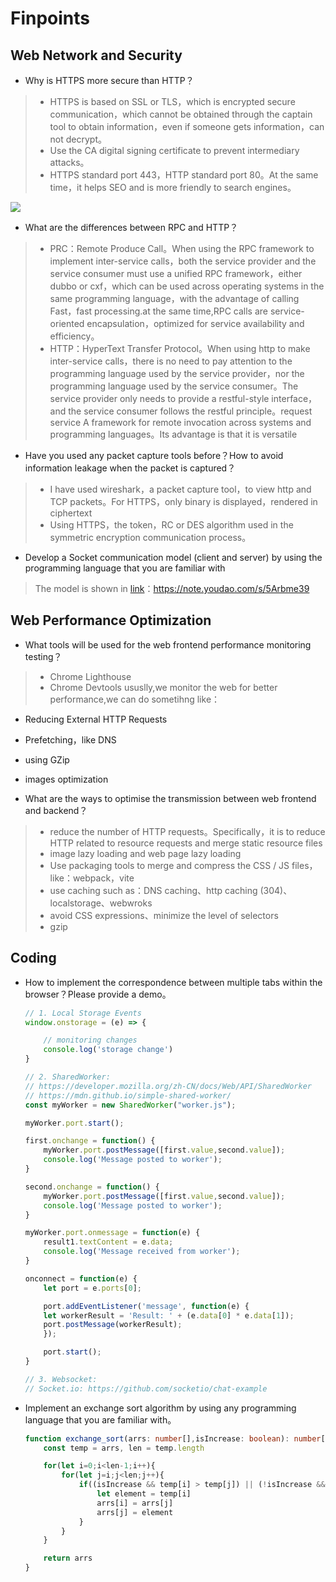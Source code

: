 # Finpoints

## Web Network and Security
- Why is HTTPS more secure than HTTP？
> - HTTPS is based on SSL or TLS，which is encrypted secure communication，which cannot be obtained through the captain tool to obtain information，even if someone gets information，can not decrypt。
> - Use the CA digital signing certificate to prevent intermediary attacks。
> - HTTPS standard port 443，HTTP standard port 80。At the same time，it helps SEO and is more friendly to search engines。

![](https://tva1.sinaimg.cn/large/e6c9d24egy1h1a7llociwj20u01b9777.jpg)

- What are the differences between RPC and HTTP？
> - PRC：Remote Produce Call。When using the RPC framework to implement inter-service calls，both the service provider and the service consumer must use a unified RPC framework，either dubbo or cxf，which can be used across operating systems in the same programming language，with the advantage of calling Fast，fast processing.at the same time,RPC calls are service-oriented encapsulation，optimized for service availability and efficiency。
> - HTTP：HyperText Transfer Protocol。When using http to make inter-service calls，there is no need to pay attention to the programming language used by the service provider，nor the programming language used by the service consumer。The service provider only needs to provide a restful-style interface，and the service consumer follows the restful principle。request service
A framework for remote invocation across systems and programming languages。Its advantage is that it is versatile

- Have you used any packet capture tools before？How to avoid information leakage when the packet is captured？
> - I have used wireshark，a packet capture tool，to view http and TCP packets。For HTTPS，only binary is displayed，rendered in ciphertext
> - Using HTTPS，the token，RC or DES algorithm used in the symmetric encryption communication process。

- Develop a Socket communication model (client and server) by using the programming language that you are
familiar with

> The model is shown in [link](https://note.youdao.com/s/5Arbme39)：https://note.youdao.com/s/5Arbme39


## Web Performance Optimization

- What tools will be used for the web frontend performance monitoring testing？
> - Chrome Lighthouse
> - Chrome Devtools
ususlly,we monitor the web for better performance,we can do sometihng like：
  - Reducing External HTTP Requests
  - Prefetching，like DNS
  - using GZip
  - images optimization
 
- What are the ways to optimise the transmission between web frontend and backend？
> - reduce the number of HTTP requests。Specifically，it is to reduce HTTP related to resource requests and merge static resource files
> - image lazy loading and web page lazy loading
> - Use packaging tools to merge and compress the CSS / JS files，like：webpack，vite
> - use caching such as：DNS caching、http caching (304)、localstorage、webwroks
> - avoid CSS expressions、minimize the level of selectors
> - gzip

## Coding

- How to implement the correspondence between multiple tabs within the browser？Please provide a demo。
  
    ```ts
    // 1. Local Storage Events
    window.onstorage = (e) => {

        // monitoring changes
        console.log('storage change')
    }

    // 2. SharedWorker: 
    // https://developer.mozilla.org/zh-CN/docs/Web/API/SharedWorker
    // https://mdn.github.io/simple-shared-worker/
    const myWorker = new SharedWorker("worker.js");

    myWorker.port.start();

    first.onchange = function() {
        myWorker.port.postMessage([first.value,second.value]);
        console.log('Message posted to worker');
    }

    second.onchange = function() {
        myWorker.port.postMessage([first.value,second.value]);
        console.log('Message posted to worker');
    }

    myWorker.port.onmessage = function(e) {
        result1.textContent = e.data;
        console.log('Message received from worker');
    }

    onconnect = function(e) {
        let port = e.ports[0];

        port.addEventListener('message', function(e) {
        let workerResult = 'Result: ' + (e.data[0] * e.data[1]);
        port.postMessage(workerResult);
        });

        port.start(); 
    }
    
    // 3. Websocket:
    // Socket.io: https://github.com/socketio/chat-example

    ```
- Implement an exchange sort algorithm by using any programming language that you are familiar with。
    ```ts  
    function exchange_sort(arrs: number[],isIncrease: boolean): number[] {
        const temp = arrs, len = temp.length

        for(let i=0;i<len-1;i++){
            for(let j=i;j<len;j++){
                if((isIncrease && temp[i] > temp[j]) || (!isIncrease && temp[i] < temp[j])){
                    let element = temp[i]
                    arrs[i] = arrs[j]
                    arrs[j] = element
                }
            }
        }

        return arrs
    }
    ```